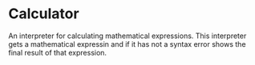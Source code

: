 # Calculator
An interpreter for calculating mathematical expressions.
This interpreter gets a mathematical expressin and if it has not a syntax error shows the final result of that expression.
